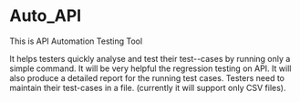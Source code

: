 # Auto_API
This is API Automation Testing Tool

It helps testers quickly analyse and test their test--cases by running only a simple command.
It will be very helpful the regression testing on API.
It will also produce a detailed report for the running test cases.
Testers need to maintain their test-cases in a file. (currently it will support only CSV files).


